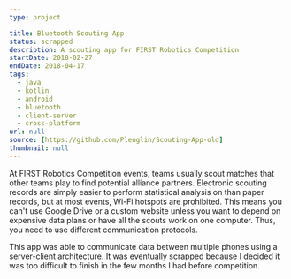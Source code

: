 ```yaml
---
type: project

title: Bluetooth Scouting App
status: scrapped
description: A scouting app for FIRST Robotics Competition
startDate: 2018-02-27
endDate: 2018-04-17
tags:
  - java
  - kotlin
  - android
  - bluetooth
  - client-server
  - cross-platform
url: null
source: [https://github.com/Plenglin/Scouting-App-old]
thumbnail: null
---
```


At FIRST Robotics Competition events, teams usually scout matches that other teams play to find potential alliance partners. Electronic scouting records are simply easier to perform statistical analysis on than paper records, but at most events, Wi-Fi hotspots are prohibited. This means you can't use Google Drive or a custom website unless you want to depend on expensive data plans or have all the scouts work on one computer. Thus, you need to use different communication protocols.

This app was able to communicate data between multiple phones using a server-client architecture. It was eventually scrapped because I decided it was too difficult to finish in the few months I had before competition.
